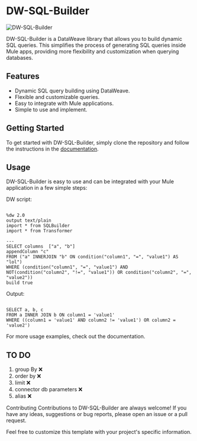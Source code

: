 # DW-SQL-Builder

![DW-SQL-Builder](https://tenor.com/ru/view/pepe-the-frog-left-and-right-swaying-dancing-graphics-gif-17809232)

DW-SQL-Builder is a DataWeave library that allows you to build dynamic SQL queries. This simplifies the process of generating SQL queries inside Mule apps, providing more flexibility and customization when querying databases.

## Features

- Dynamic SQL query building using DataWeave.
- Flexible and customizable queries.
- Easy to integrate with Mule applications.
- Simple to use and implement.

## Getting Started

To get started with DW-SQL-Builder, simply clone the repository and follow the instructions in the [documentation](https://github.com/username/dw-sql-builder/docs).

## Usage

DW-SQL-Builder is easy to use and can be integrated with your Mule application in a few simple steps:

DW script: 
```

%dw 2.0
output text/plain
import * from SQLBuilder
import * from Transformer

--- 
SELECT columns  ["a", "b"] 
appendColumn "c"
FROM ("a" INNERJOIN "b" ON condition("column1", "=", "value1") AS "lol") 
WHERE (condition("column1", "=", "value1") AND NOT(condition("column2", "!=", "value1")) OR condition("column2", "=", "value2")) 
build true

```

Output:

```

SELECT a, b, c
FROM a INNER JOIN b ON column1 = 'value1'
WHERE ((column1 = 'value1' AND column2 != 'value1') OR column2 = 'value2')

```

For more usage examples, check out the documentation.

## TO DO
1. group By ❌
2. order by ❌
3. limit    ❌
4. connector db parameters ❌
4. alias ❌

Contributing
Contributions to DW-SQL-Builder are always welcome! If you have any ideas, suggestions or bug reports, please open an issue or a pull request.

Feel free to customize this template with your project's specific information.
